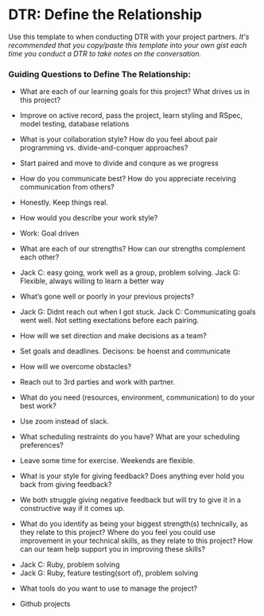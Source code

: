 # DTR: Define the Relationship

Use this template to when conducting DTR with your project partners. *It's recommended that you copy/paste this template into your own gist each time you conduct a DTR to take notes on the conversation.*

### Guiding Questions to Define The Relationship:

* What are each of our learning goals for this project? What drives us in this project?
- Improve on active record, pass the project, learn styling and RSpec, model testing, database relations
* What is your collaboration style? How do you feel about pair programming vs. divide-and-conquer approaches?
- Start paired and move to divide and conqure as we progress
* How do you communicate best? How do you appreciate receiving communication from others?
- Honestly. Keep things real.
* How would you describe your work style?
- Work: Goal driven
* What are each of our strengths? How can our strengths complement each other?
- Jack C: easy going, work well as a group, problem solving. Jack G: Flexible, always willing to learn a better way
* What’s gone well or poorly in your previous projects?
- Jack G: Didnt reach out when I got stuck. Jack C: Communicating goals went well. Not setting exectations before each pairing.
* How will we set direction and make decisions as a team?
- Set goals and deadlines. Decisons: be hoenst and communicate
* How will we overcome obstacles?
- Reach out to 3rd parties and work with partner.
* What do you need (resources, environment, communication) to do your best work?
- Use zoom instead of slack.
* What scheduling restraints do you have? What are your scheduling preferences?
- Leave some time for exercise. Weekends are flexible.
* What is your style for giving feedback? Does anything ever hold you back from giving feedback?
- We both struggle giving negative feedback but will try to give it in a constructive way if it comes up.
* What do you identify as being your biggest strength(s) technically, as they relate to this project? Where do you feel you could use improvement in your technical skills, as they relate to this project? How can our team help support you in improving these skills?
- Jack C: Ruby, problem solving
- Jack G: Ruby, feature testing(sort of), problem solving
* What tools do you want to use to manage the project?
- Github projects
